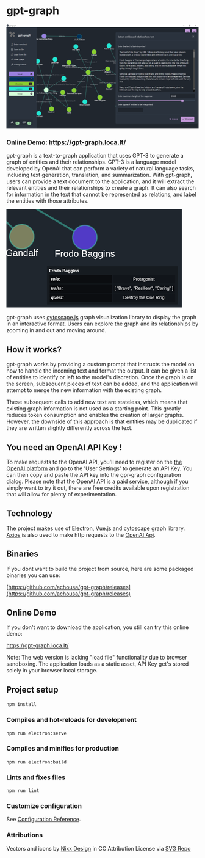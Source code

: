# gpt-graph

![gpt-graph](https://github.com/achousa/gpt-graph/blob/main/extras/gpt-graph.png?raw=true)

### Online Demo: https://gpt-graph.loca.lt/

gpt-graph is a text-to-graph application that uses GPT-3 to generate a graph of entities and their relationships. GPT-3 is a language model developed by OpenAI that can perform a variety of natural language tasks, including text generation, translation, and summarization. With gpt-graph, users can provide a text document to the application, and it will extract the relevant entities and their relationships to create a graph. It can also search for information in the text that cannot be represented as relations, and label the entities with those attributes.

![gpt-graph](https://github.com/achousa/gpt-graph/blob/main/extras/gtp-graph-attrs.png?raw=true)

gpt-graph uses [cytoscape.js](https://js.cytoscape.org/) graph visualization library to display the graph in an interactive format. Users can explore the graph and its relationships by zooming in and out and moving around.

## How it works?

gpt-graph works by providing a custom prompt that instructs the model on how to handle the incoming text and format the output. It can be given a list of entities to identify or left to the model's discretion. Once the graph is on the screen, subsequent pieces of text can be added, and the application will attempt to merge the new information with the existing graph.

These subsequent calls to add new text are stateless, which means that existing graph information is not used as a starting point. This greatly reduces token consumption and enables the creation of larger graphs. However, the downside of this approach is that entities may be duplicated if they are written slightly differently across the text.

## You need an OpenAI API Key !

To make requests to the OpenAI API, you'll need to register on the [the OpenAI platform](https://platform.openai.com) and go to the 'User Settings' to generate an API Key. You can then copy and paste the API key into the gpr-graph configuration dialog. Please note that the OpenAI API is a paid service, although if you simply want to try it out, there are free credits available upon registration that will allow for plenty of experimentation.

## Technology

The project makes use of [Electron](https://www.electronjs.org/), [Vue.js](https://vuejs.org/) and [cytoscape](https://js.cytoscape.org/) graph library. [Axios](https://github.com/axios/axios) is also used to make http requests to the [OpenAI Api](https://openai.com/product).

## Binaries

If you dont want to build the project from source, here are some packaged binaries you can use:

[https://github.com/achousa/gpt-graph/releases](https://github.com/achousa/gpt-graph/releases)

## Online Demo

If you don't want to download the application, you still can try this online demo:

https://gpt-graph.loca.lt/

Note: The web version is lacking "load file" functionality due to browser sandboxing. The application loads as a static asset, API Key get's stored solely in your browser local storage.

## Project setup
```
npm install
```

### Compiles and hot-reloads for development
```
npm run electron:serve
```

### Compiles and minifies for production
```
npm run electron:build
```

### Lints and fixes files
```
npm run lint
```

### Customize configuration
See [Configuration Reference](https://cli.vuejs.org/config/).

### Attributions

Vectors and icons by <a href="https://dribbble.com/nixxdsgn?ref=svgrepo.com" target="_blank">Nixx Design</a> in CC Attribution License via <a href="https://www.svgrepo.com/" target="_blank">SVG Repo</a>
